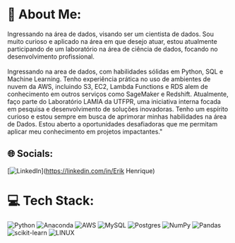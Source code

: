 # 💫 About Me:
Ingressando na área de dados, visando ser um cientista de dados. Sou muito curioso e aplicado na área em que desejo atuar, estou atualmente participando de um laboratório na área de ciência de dados, focando no desenvolvimento profissional.<br><br>Ingressando na area de dados, com habilidades sólidas em Python, SQL e Machine Learning. Tenho experiência prática no uso de ambientes de nuvem da AWS, incluindo S3, EC2, Lambda Functions e RDS alem de conhecimento em outros serviços como  SageMaker e Redshift. Atualmente, faço parte do Laboratório LAMIA da UTFPR, uma iniciativa interna focada em pesquisa e desenvolvimento de soluções inovadoras. Tenho um espírito curioso e estou sempre em busca de aprimorar minhas habilidades na área de Dados. Estou aberto a oportunidades desafiadoras que me permitam aplicar meu conhecimento em projetos impactantes."


## 🌐 Socials:
[![LinkedIn](https://img.shields.io/badge/LinkedIn-%230077B5.svg?logo=linkedin&logoColor=white)](https://linkedin.com/in/Erik Henrique) 

# 💻 Tech Stack:
![Python](https://img.shields.io/badge/python-3670A0?style=for-the-badge&logo=python&logoColor=ffdd54) ![Anaconda](https://img.shields.io/badge/Anaconda-%2344A833.svg?style=for-the-badge&logo=anaconda&logoColor=white) ![AWS](https://img.shields.io/badge/AWS-%23FF9900.svg?style=for-the-badge&logo=amazon-aws&logoColor=white) ![MySQL](https://img.shields.io/badge/mysql-%2300f.svg?style=for-the-badge&logo=mysql&logoColor=white) ![Postgres](https://img.shields.io/badge/postgres-%23316192.svg?style=for-the-badge&logo=postgresql&logoColor=white) ![NumPy](https://img.shields.io/badge/numpy-%23013243.svg?style=for-the-badge&logo=numpy&logoColor=white) ![Pandas](https://img.shields.io/badge/pandas-%23150458.svg?style=for-the-badge&logo=pandas&logoColor=white) ![scikit-learn](https://img.shields.io/badge/scikit--learn-%23F7931E.svg?style=for-the-badge&logo=scikit-learn&logoColor=white) ![LINUX](https://img.shields.io/badge/Linux-FCC624?style=for-the-badge&logo=linux&logoColor=black)
